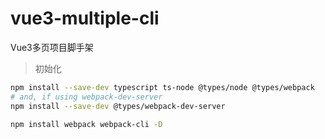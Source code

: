 # vue3-multiple-cli
Vue3多页项目脚手架

> 初始化

~~~sh
npm install --save-dev typescript ts-node @types/node @types/webpack
# and, if using webpack-dev-server
npm install --save-dev @types/webpack-dev-server

npm install webpack webpack-cli -D
~~~